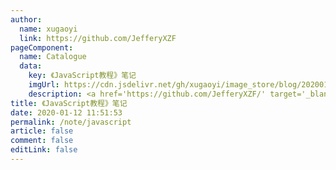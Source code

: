 ```yaml
---
author: 
  name: xugaoyi
  link: https://github.com/JefferyXZF
pageComponent: 
  name: Catalogue
  data: 
    key: 《JavaScript教程》笔记
    imgUrl: https://cdn.jsdelivr.net/gh/xugaoyi/image_store/blog/20200112120340.png
    description: <a href='https://github.com/JefferyXZF/' target='_blank'>xugaoyi</a>的<a href='https://xugaoyi.com/note/javascript/' target='_blank'>JavaScript教程</a>
title: 《JavaScript教程》笔记
date: 2020-01-12 11:51:53
permalink: /note/javascript
article: false
comment: false
editLink: false
---
```

